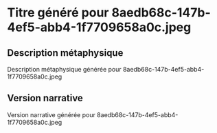 # Titre généré pour 8aedb68c-147b-4ef5-abb4-1f7709658a0c.jpeg

## Description métaphysique
Description métaphysique générée pour 8aedb68c-147b-4ef5-abb4-1f7709658a0c.jpeg

## Version narrative
Version narrative générée pour 8aedb68c-147b-4ef5-abb4-1f7709658a0c.jpeg
